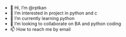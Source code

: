- 👋 Hi, I’m @rptkan
- 👀 I’m interested in project in python and c
- 🌱 I’m currently learning python
- 💞️ I’m looking to collaborate on BA and python coding
- 📫 How to reach me by email

<!---
rptkan/rptkan is a ✨ special ✨ repository because its `README.md` (this file) appears on your GitHub profile.
You can click the Preview link to take a look at your changes.
--->
